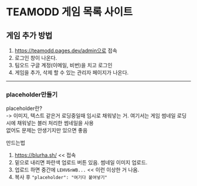 # TEAMODD 게임 목록 사이트

## 게임 추가 방법

1. https://teamodd.pages.dev/admin으로 접속
2. 로그인 창이 나온다.
3. 팀오드 구글 계정(이메일, 비번)을 치고 로그인
4. 게임을 추가, 삭제 할 수 있는 관리자 페이지가 나온다.

---

### placeholder만들기

placeholder란?\
-> 이미지, 텍스트 같은거 로딩중일때 임시로 채워넣는 거. 여기서는 게임 썸네일 로딩시에 채워넣는 블러 처리한 썸네일을 사용\
없어도 문제는 안생기지만 있으면 좋음

만드는법

1. https://blurha.sh/ << 접속
2. 밑으로 내리면 파란색 업로드 버튼 있음. 썸네일 이미지 업로드.
3. 업로드 하면 중간에 `LEHV6nWB...` << 이런 이상한 거 나옴.
4. 복사 후 `"placeholder": "여기다 붙여넣기"`
